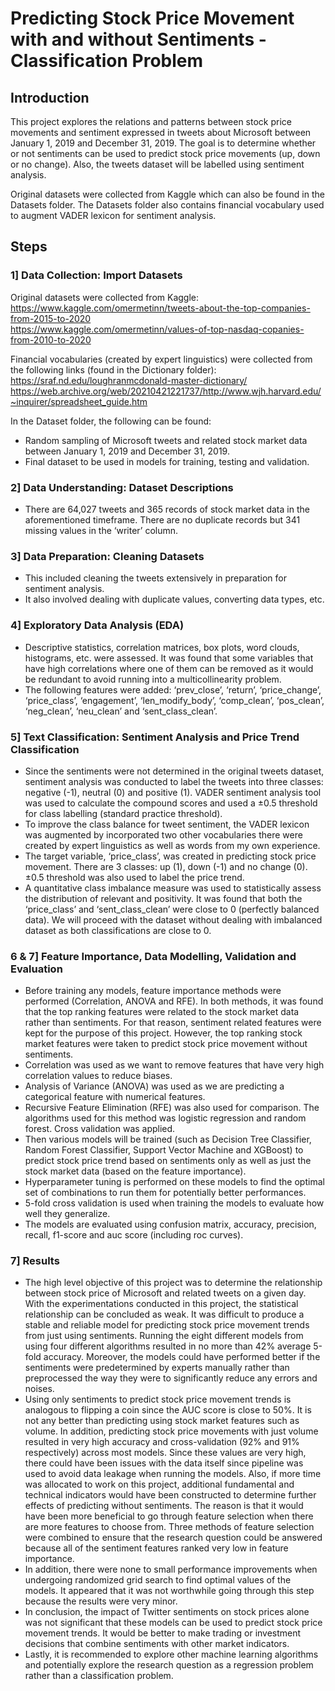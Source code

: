 # Predicting Stock Price Movement with and without Sentiments - Classification Problem

## Introduction
This project explores the relations and patterns between stock price movements and sentiment expressed in tweets about Microsoft between January 1, 2019 and December 31, 2019. The goal is to determine whether or not sentiments can be used to predict stock price movements (up, down or no change). Also, the tweets dataset will be labelled using sentiment analysis.

Original datasets were collected from Kaggle which can also be found in the Datasets folder. The Datasets folder also contains financial vocabulary used to augment VADER lexicon for sentiment analysis.

## Steps

### 1] Data Collection: Import Datasets
Original datasets were collected from Kaggle: <br>
https://www.kaggle.com/omermetinn/tweets-about-the-top-companies-from-2015-to-2020<br>
https://www.kaggle.com/omermetinn/values-of-top-nasdaq-copanies-from-2010-to-2020

Financial vocabularies (created by expert linguistics) were collected from the following links (found in the Dictionary folder): <br>
https://sraf.nd.edu/loughranmcdonald-master-dictionary/ <br>
https://web.archive.org/web/20210421221737/http://www.wjh.harvard.edu/~inquirer/spreadsheet_guide.htm

In the Dataset folder, the following can be found:
-	Random sampling of Microsoft tweets and related stock market data between January 1, 2019 and December 31, 2019.
-	Final dataset to be used in models for training, testing and validation.

### 2] Data Understanding: Dataset Descriptions
-	There are 64,027 tweets and 365 records of stock market data in the aforementioned timeframe. There are no duplicate records but 341 missing values in the ‘writer’ column.

### 3] Data Preparation: Cleaning Datasets
- This included cleaning the tweets extensively in preparation for sentiment analysis.
- It also involved dealing with duplicate values, converting data types, etc.

### 4] Exploratory Data Analysis (EDA)
-	Descriptive statistics, correlation matrices, box plots, word clouds, histograms, etc. were assessed. It was found that some variables that have high correlations where one of them can be removed as it would be redundant to avoid running into a multicollinearity problem. 
-	The following features were added: ‘prev_close’, ‘return’, ‘price_change’, ‘price_class’, ‘engagement’, ‘len_modify_body’, ‘comp_clean’, ‘pos_clean’, ‘neg_clean’, ‘neu_clean’ and ‘sent_class_clean’.

### 5] Text Classification: Sentiment Analysis and Price Trend Classification
-	Since the sentiments were not determined in the original tweets dataset, sentiment analysis was conducted to label the tweets into three classes: negative (-1), neutral (0) and positive (1). VADER sentiment analysis tool was used to calculate the compound scores and used a ±0.5 threshold for class labelling (standard practice threshold).
- To improve the class balance for tweet sentiment, the VADER lexicon was augmented by incorporated two other vocabularies there were created by expert linguistics as well as words from my own experience.
-	The target variable, ‘price_class’, was created in predicting stock price movement. There are 3 classes: up (1), down (-1) and no change (0). ±0.5 threshold was also used to label the price trend.
-	A quantitative class imbalance measure was used to statistically assess the distribution of relevant and positivity. It was found that both the ‘price_class’ and ‘sent_class_clean’ were close to 0 (perfectly balanced data). We will proceed with the dataset without dealing with imbalanced dataset as both classifications are close to 0. 

### 6 & 7] Feature Importance, Data Modelling, Validation and Evaluation
-	Before training any models, feature importance methods were performed (Correlation, ANOVA and RFE). In both methods, it was found that the top ranking features were related to the stock market data rather than sentiments. For that reason, sentiment related features were kept for the purpose of this project. However, the top ranking stock market features were taken to predict stock price movement without sentiments.
-	Correlation was used as we want to remove features that have very high correlation values to reduce biases.
- Analysis of Variance (ANOVA) was used as we are predicting a categorical feature with numerical features.
- Recursive Feature Elimination (RFE) was also used for comparison. The algorithms used for this method was logistic regression and random forest. Cross validation was applied.
-	Then various models will be trained (such as Decision Tree Classifier, Random Forest Classifier, Support Vector Machine and XGBoost) to predict stock price trend based on sentiments only as well as just the stock market data (based on the feature importance).
-	Hyperparameter tuning is performed on these models to find the optimal set of combinations to run them for potentially better performances.
-	5-fold cross validation is used when training the models to evaluate how well they generalize.
-	The models are evaluated using confusion matrix, accuracy, precision, recall, f1-score and auc score (including roc curves).

### 7] Results
- The high level objective of this project was to determine the relationship between stock price of Microsoft and related tweets on a given day. With the experimentations conducted in this project, the statistical relationship can be concluded as weak. It was difficult to produce a stable and reliable model for predicting stock price movement trends from just using sentiments. Running the eight different models from using four different algorithms resulted in no more than 42% average 5-fold accuracy. Moreover, the models could have performed better if the sentiments were predetermined by experts manually rather than preprocessed the way they were to significantly reduce any errors and noises.
- Using only sentiments to predict stock price movement trends is analogous to flipping a coin since the AUC score is close to 50%. It is not any better than predicting using stock market features such as volume. In addition, predicting stock price movements with just volume resulted in very high accuracy and cross-validation (92% and 91% respectively) across most models. Since these values are very high, there could have been issues with the data itself since pipeline was used to avoid data leakage when running the models. Also, if more time was allocated to work on this project, additional fundamental and technical indicators would have been constructed to determine further effects of predicting without sentiments. The reason is that it would have been more beneficial to go through feature selection when there are more features to choose from. Three methods of feature selection were combined to ensure that the research question could be answered because all of the sentiment features ranked very low in feature importance.
- In addition, there were none to small performance improvements when undergoing randomized grid search to find optimal values of the models. It appeared that it was not worthwhile going through this step because the results were very minor.
- In conclusion, the impact of Twitter sentiments on stock prices alone was not significant that these models can be used to predict stock price movement trends. It would be better to make trading or investment decisions that combine sentiments with other market indicators.
- Lastly, it is recommended to explore other machine learning algorithms and potentially explore the research question as a regression problem rather than a classification problem.
